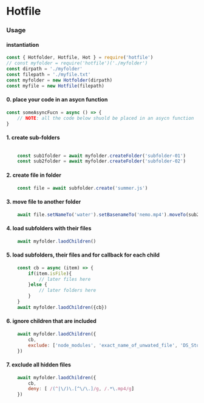 # Hotfile

### Usage

#### instantiation
```js
const { Hotfolder, Hotfile, Hot } = require('hotfile')
// const myfolder = require('hotfile')('./myfolder')
const dirpath = './myfolder' 
const filepath = './myfile.txt'
const myfolder = new Hotfolder(dirpath)
const myfile = new Hotfile(filepath)
```
#### 0. place your code in an asycn function
```js
const someAsyncFucn = async () => {
    // NOTE: all the code below shuold be placed in an asycn function
}

```
#### 1. create sub-folders
```js

    const sub1folder = await myfolder.createFolder('subfolder-01')
    const sub2folder = await myfolder.createFolder('subfolder-02')

```

#### 2. create file in folder
```js
    const file = await subfolder.create('summer.js')
```

#### 3. move file to another folder
```js
    await file.setNameTo('water').setBasenameTo('nemo.mp4').moveTo(sub2folder)
```
#### 4. load subfolders with their files
```js
    await myfolder.laodChildren()
```
#### 5. load subfolders, their files and for callback for each child
```js
    const cb = async (item) => {
        if(item.isFile){
            // later files here
        }else {
            // later folders here
        }
    } 
    await myfolder.laodChildren({cb})
```
#### 6. ignore children that are included
```js
    await myfolder.laodChildren({
        cb,
        exclude: ['node_modules', 'exact_name_of_unwated_file', 'DS_Store']
    })
```
#### 7. exclude all hidden files
```js
    await myfolder.laodChildren({
        cb,
        deny: [ /(^|\/)\.[^\/\.]/g, /.*\.mp4/g]
    })

```